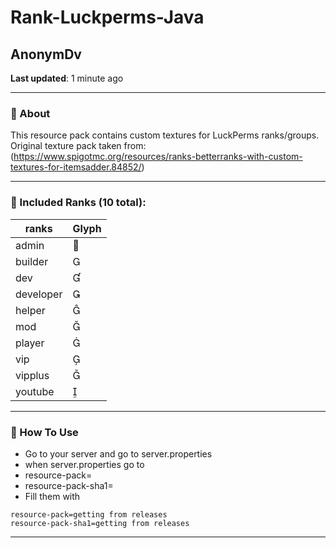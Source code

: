 # Rank-Luckperms-Java

## AnonymDv  
**Last updated**: 1 minute ago  

---

### 🔹 About  
This resource pack contains custom textures for LuckPerms ranks/groups.  
Original texture pack taken from:  
(https://www.spigotmc.org/resources/ranks-betterranks-with-custom-textures-for-itemsadder.84852/)  

---

### 🔹 Included Ranks (10 total):  
|ranks|Glyph|
|---|---|
|admin   |    |
|builder|    |
|dev|  |
|developer|   |
|helper|   |
|mod|   |
|player|   |
|vip|   |
|vipplus|   |
|youtube|   |

---

### 🔹 How To Use
- Go to your server and go to server.properties
- when server.properties go to
- resource-pack=
- resource-pack-sha1=
- Fill them with
```properties
resource-pack=getting from releases
resource-pack-sha1=getting from releases
```
---

